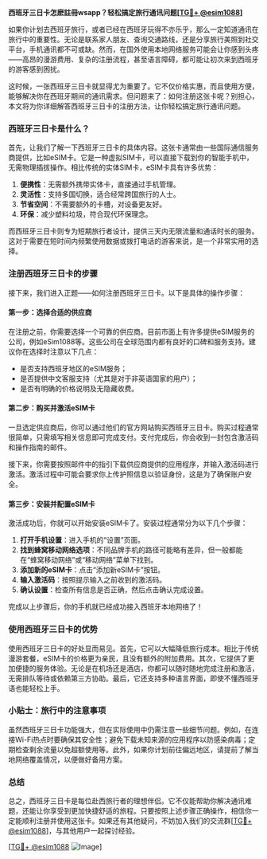 **西班牙三日卡怎麽註冊wsapp？轻松搞定旅行通讯问题[[TG💪+ @esim1088](https://t.me/s/esim1088)]**

如果你计划去西班牙旅行，或者已经在西班牙玩得不亦乐乎，那么一定知道通讯在旅行中的重要性。无论是联系家人朋友、查询交通路线，还是分享旅行美照到社交平台，手机通讯都不可或缺。然而，在国外使用本地网络服务可能会让你感到头疼——高昂的漫游费用、复杂的注册流程，甚至语言障碍，都可能让初次来到西班牙的游客感到困扰。

这时候，一张西班牙三日卡就显得尤为重要了。它不仅价格实惠，而且使用方便，能够解决你在西班牙期间的通讯需求。但问题来了：如何注册这张卡呢？别担心，本文将为你详细解答西班牙三日卡的注册方法，让你轻松搞定旅行通讯问题。

### 西班牙三日卡是什么？

首先，让我们了解一下西班牙三日卡的具体内容。这张卡通常由一些国际通信服务商提供，比如eSIM卡。它是一种虚拟SIM卡，可以直接下载到你的智能手机中，无需物理插拔操作。相比传统的实体SIM卡，eSIM卡具有许多优势：

1. **便携性**：无需额外携带实体卡，直接通过手机管理。
2. **灵活性**：支持多国切换，适合经常跨国旅行的人士。
3. **节省空间**：不需要额外的卡槽，对设备更友好。
4. **环保**：减少塑料垃圾，符合现代环保理念。

而西班牙三日卡则专为短期旅行者设计，提供三天内无限流量和通话时长的服务。这对于需要在短时间内频繁使用数据或拨打电话的游客来说，是一个非常实用的选择。

### 注册西班牙三日卡的步骤

接下来，我们进入正题——如何注册西班牙三日卡。以下是具体的操作步骤：

#### 第一步：选择合适的供应商
在注册之前，你需要选择一个可靠的供应商。目前市面上有许多提供eSIM服务的公司，例如eSim1088等。这些公司在全球范围内都有良好的口碑和服务支持。建议你在选择时注意以下几点：
- 是否支持西班牙地区的eSIM服务；
- 是否提供中文客服支持（尤其是对于非英语国家的用户）；
- 是否有明确的价格说明及无隐藏收费。

#### 第二步：购买并激活eSIM卡
一旦选定供应商后，你可以通过他们的官方网站购买西班牙三日卡。购买过程通常很简单，只需填写相关信息即可完成支付。支付完成后，你会收到一封包含激活码和操作指南的邮件。

接下来，你需要按照邮件中的指引下载供应商提供的应用程序，并输入激活码进行激活。激活过程中可能会要求你上传护照信息以验证身份，这是为了确保账户安全。

#### 第三步：安装并配置eSIM卡
激活成功后，你就可以开始安装eSIM卡了。安装过程通常分为以下几个步骤：

1. **打开手机设置**：进入手机的“设置”页面。
2. **找到蜂窝移动网络选项**：不同品牌手机的路径可能略有差异，但一般都能在“蜂窝移动网络”或“移动网络”菜单下找到。
3. **添加新的eSIM卡**：点击“添加新eSIM卡”按钮。
4. **输入激活码**：按照提示输入之前收到的激活码。
5. **确认设置**：检查所有信息是否正确，然后点击确认完成设置。

完成以上步骤后，你的手机就已经成功接入西班牙本地网络了！

### 使用西班牙三日卡的优势

使用西班牙三日卡的好处显而易见。首先，它可以大幅降低旅行成本。相比于传统漫游套餐，eSIM卡的价格更为亲民，且没有额外的附加费用。其次，它提供了更加便捷的服务体验。无论是在机场还是酒店，你都可以随时随地完成注册和激活，无需排队等待或依赖第三方协助。最后，它还支持多种语言界面，即使不懂西班牙语也能轻松上手。

### 小贴士：旅行中的注意事项

虽然西班牙三日卡功能强大，但在实际使用中仍需注意一些细节问题。例如，在连接Wi-Fi热点时要确保其安全性；避免下载未知来源的应用程序以防感染病毒；定期检查剩余流量以免超额使用等。此外，如果你计划前往偏远地区，请提前了解当地网络覆盖情况，以便做好备用方案。

### 总结

总之，西班牙三日卡是每位赴西旅行者的理想伴侣。它不仅能帮助你解决通讯难题，还能让你享受到更加快捷舒适的旅程。只要按照上述步骤正确操作，相信你一定能顺利注册并使用这张卡。如果还有其他疑问，不妨加入我们的交流群[[TG💪+ @esim1088](https://t.me/s/esim1088)]，与其他用户一起探讨经验。

[[TG💪+ @esim1088](https://t.me/s/esim1088) ![Image](https://i.postimg.cc/4NQfJmqS/Snipaste-2025-05-13-00-14-12.png)]